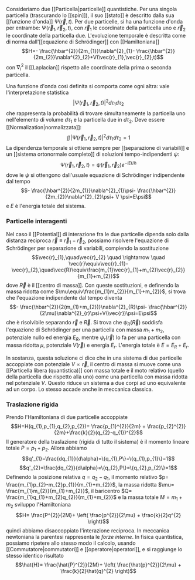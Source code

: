 Consideriamo due [[Particella|particelle]] quantistiche. Per una singola particella (trascurando lo [[spin]]), il suo [[stato]] è descritto dalla sua [[funzione d'onda]] $\Psi(\vec{r},t)$. Per due particelle, si ha una funzione d'onda per entrambe: $\Psi(\vec{r}_{1},\vec{r}_{2},t)$, con $\vec{r}_{1}$ le coordinate della particella uno e $\vec{r}_{2}$ le coordinate della particella due. L'evoluzione temporale è descritta come di norma dall'[[equazione di Schrödinger]] con [[Hamiltoniana]]
$$H=- \frac{\hbar^{2}}{2m_{1}}\nabla^{2}_{1}- \frac{\hbar^{2}}{2m_{2}}\nabla^{2}_{2}+V(\vec{r}_{1},\vec{r}_{2},t)$$
con $\nabla^{2}_{i}$ il [[Laplacian]] rispetto alle coordinate della prima o seconda particella.

Una funzione d'onda così definita si comporta come ogni altra: vale l'interpretazione statistica
$$|\Psi(\vec{r}_{1},\vec{r}_{2},t)|^{2}d\tau_{1}d\tau_{2}$$
che rappresenta la probabilità di trovare simultaneamente la particella uno nell'elemento di volume $d\tau_{1}$ e la particella due in $d\tau_{2}$. Deve essere [[Normalization|normalizzata]]:
$$\iint|\Psi(\vec{r}_{1},\vec{r}_{2},t)|^{2}d\tau_{1}d\tau_{2}=1$$
La dipendenza temporale si ottiene sempre per [[separazione di variabili]] e un [[sistema ortonormale completo]] di soluzioni tempo-indipendenti $\psi$:
$$\Psi(\vec{r}_{1},\vec{r}_{2},t)=\psi(\vec{r}_{1},\vec{r}_{2})e^{-i E t/\hbar}$$
dove le $\psi$ si ottengono dall'usuale equazione di Schrödinger indipendente dal tempo
$$- \frac{\hbar^{2}}{2m_{1}}\nabla^{2}_{1}\psi- \frac{\hbar^{2}}{2m_{2}}\nabla^{2}_{2}\psi+ V \psi=E\psi$$
e $E$ è l'energia totale del sistema.
### Particelle interagenti
Nel caso il [[Potential]] di interazione fra le due particelle dipenda solo dalla distanza reciproca $\vec{r}\equiv\vec{r}_{1}-\vec{r}_{2}$, possiamo risolvere l'equazione di Schrödinger per separazione di variabili, compiendo la sostituzione
$$\vec{r}_{1},\quad\vec{r}_{2} \quad \rightarrow \quad \vec{r}\equiv\vec{r}_{1}-\vec{r}_{2},\quad\vec{R}\equiv\frac{m_{1}\vec{r}_{1}+m_{2}\vec{r}_{2}}{m_{1}+m_{2}}$$
dove $\vec{R}$ è il [[centro di massa]]. Con queste sostituzioni, e definendo la massa ridotta come $\mu\equiv\frac{m_{1}m_{2}}{m_{1}+m_{2}}$, si trova che l'equazione indipendente dal tempo diventa
$$- \frac{\hbar^{2}}{2(m_{1}+m_{2})}\nabla^{2}_{R}\psi- \frac{\hbar^{2}}{2\mu}\nabla^{2}_{r}\psi+V(\vec{r})\psi=E\psi$$
che è risolvibile separando $\vec{r}$ e $\vec{R}$. Si trova che $\psi_{R}(\vec{R})$ soddisfa l'equazione di Schrödinger per una particella con massa $m_{1}+m_{2}$, potenziale nullo ed energia $E_{R}$, mentre $\psi_{r}(\vec{r})$ lo fa per una particella con massa ridotta $\mu$, potenziale $V(\vec{r})$ e energia $E_{r}$. L'energia totale è $E=E_{R}+E_{r}$.

In sostanza, questa soluzione ci dice che in una sistema di due particelle accoppiate con potenziale $V\propto\vec{r}$, il centro di massa si muove come una [[Particella libera (quantistica)]] con massa totale e il moto relativo (quello della particella due rispetto alla uno) come una particella con massa ridotta nel potenziale $V$. Questo riduce un sistema a due corpi ad uno equivalente ad un corpo. Lo stesso accade anche in meccanica classica.
### Traslazione rigida
Prendo l'Hamiltoniana di due particelle accoppiate
$$H=H(q_{1},p_{1},q_{2},p_{2})= \frac{p_{1}^{2}}{2m} + \frac{p_{2}^{2}}{2m}+\frac{k}{2}(q_{2}-q_{1})^{2}$$
Il generatore della traslazione (rigida di tutto il sistema) è il momento lineare totale $P=p_{1}+p_{2}$. Allora abbiamo
$$q'_{1}=\frac{dq_{1}}{d\alpha}=\{q_{1},P\}=\{q_{1},p_{1}\}=1$$
$$q'_{2}=\frac{dq_{2}}{d\alpha}=\{q_{2},P\}=\{q_{2},p_{2}\}=1$$
Definendo la posizione relativa $q=q_{2}-q_{1}$, il momento relativo $p= \frac{m_{1}p_{2}-m_{2}p_{1}}{m_{1}+m_{2}}$, la massa ridotta $\mu= \frac{m_{1}m_{2}}{m_{1}+m_{2}}$, il baricentro $Q= \frac{m_{1}q_{1}+m_{2}q_{2}}{m_{1}+m_{2}}$ e la massa totale $M=m_{1}+m_{2}$ sviluppo l'Hamiltoniana
$$H= \frac{P^{2}}{2M}+ \left( \frac{p^{2}}{2\mu} + \frac{k}{2}q^{2} \right)$$
quindi abbiamo disaccoppiato l'interazione reciproca. In meccanica newtoniana la parentesi rappresenta le *forze interne*. In fisica quantistica, possiamo ripetere allo stesso modo il calcolo, usando [[Commutatore|commutatori]] e [[operatore|operatori]], e si raggiunge lo stesso identico risultato
$$\hat{H}= \frac{\hat{P}^{2}}{2M}+ \left( \frac{\hat{p}^{2}}{2\mu} + \frac{k}{2}\hat{q}^{2} \right)$$
